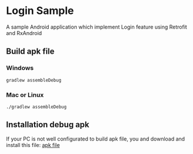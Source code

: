 # Login Sample
A sample Android application which implement Login feature using Retrofit and RxAndroid


## Build apk file

### Windows
`gradlew assembleDebug`

### Mac or Linux
`./gradlew assembleDebug`


## Installation debug apk
If your PC is not well configurated to build apk file, you and download and install this file:
[apk file](https://drive.google.com/open?id=1fWlr9FaDe-TtWh1RVqyRYNO_dLJ7SBAL)
